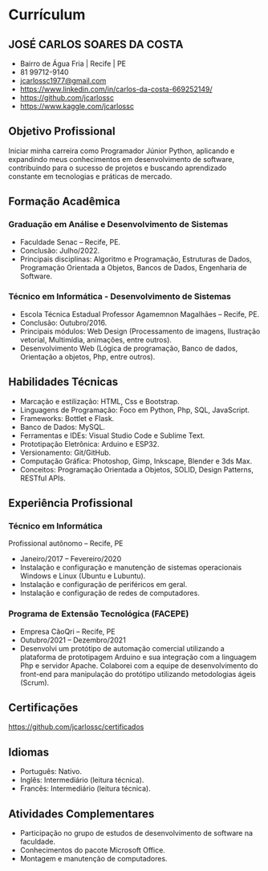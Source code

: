 # Currículum

## JOSÉ CARLOS SOARES DA COSTA
* Bairro de Água Fria | Recife | PE 
* 81 99712-9140 
* jcarlossc1977@gmail.com
* https://www.linkedin.com/in/carlos-da-costa-669252149/                    
* https://github.com/jcarlossc
* https://www.kaggle.com/jcarlossc

## Objetivo Profissional
Iniciar minha carreira como Programador Júnior Python, aplicando e expandindo meus
conhecimentos em desenvolvimento de software, contribuindo para o sucesso de projetos e
buscando aprendizado constante em tecnologias e práticas de mercado.

## Formação Acadêmica
### Graduação em Análise e Desenvolvimento de Sistemas
* Faculdade Senac – Recife, PE.
* Conclusão: Julho/2022.
* Principais disciplinas: Algoritmo e Programação, Estruturas de Dados, Programação Orientada a Objetos, Bancos de Dados, Engenharia de Software.
### Técnico em Informática - Desenvolvimento de Sistemas
* Escola Técnica Estadual Professor Agamemnon Magalhães – Recife, PE.
* Conclusão: Outubro/2016.
* Principais módulos: Web Design (Processamento de imagens, Ilustração vetorial, Multimídia, animações, entre outros).
* Desenvolvimento Web (Lógica de programação, Banco de dados, Orientação a objetos, Php, entre outros).


## Habilidades Técnicas
* Marcação e estilização: HTML, Css e Bootstrap.
* Linguagens de Programação: Foco em Python, Php, SQL, JavaScript.
* Frameworks: Bottlet e Flask.
* Banco de Dados: MySQL.
* Ferramentas e IDEs: Visual Studio Code e Sublime Text.
* Prototipação Eletrônica: Arduino e ESP32.
* Versionamento: Git/GitHub.
* Computação Gráfica: Photoshop, Gimp, Inkscape, Blender e 3ds Max.
* Conceitos: Programação Orientada a Objetos, SOLID, Design Patterns, RESTful APIs.

## Experiência Profissional
### Técnico em Informática
Profissional autônomo – Recife, PE
* Janeiro/2017 – Fevereiro/2020
* Instalação e configuração e manutenção de sistemas operacionais Windows e Linux (Ubuntu e Lubuntu). 
* Instalação e configuração de periféricos em geral.
* Instalação e configuração de redes de computadores.

### Programa de Extensão Tecnológica (FACEPE)
* Empresa CãoQri – Recife, PE
* Outubro/2021 – Dezembro/2021
* Desenvolvi um protótipo de automação comercial utilizando a plataforma de prototipagem Arduino e sua integração com a linguagem Php e servidor Apache.
Colaborei com a equipe de desenvolvimento do front-end para manipulação do protótipo utilizando metodologias ágeis (Scrum).

## Certificações
https://github.com/jcarlossc/certificados

## Idiomas
* Português: Nativo.
* Inglês: Intermediário (leitura técnica).
* Francês: Intermediário (leitura técnica).

## Atividades Complementares
* Participação no grupo de estudos de desenvolvimento de software na faculdade.
* Conhecimentos do pacote Microsoft Office.
* Montagem e manutenção de computadores.

